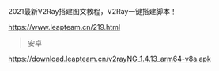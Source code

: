 2021最新V2Ray搭建图文教程，V2Ray一键搭建脚本！
>
https://www.leapteam.cn/219.html

> 安卓
> 
https://download.leapteam.cn/v2rayNG_1.4.13_arm64-v8a.apk
